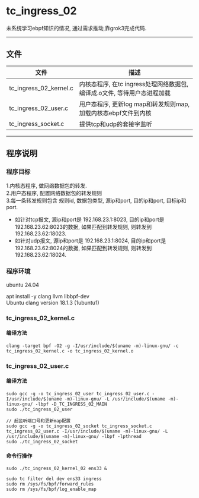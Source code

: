# tc_ingress_02  
未系统学习ebpf知识的情况, 通过需求推动,靠grok3完成代码.  

---

## 文件  
| 文件                        | 描述        |
| -----------------------     | ----------- |
| tc_ingress_02_kernel.c      | 内核态程序, 在tc ingress处理网络数据包, 编译成.o文件, 等待用户态进程加载                 |
| tc_ingress_02_user.c        | 用户态程序, 更新log map和转发规则map, 加载内核态ebpf文件到内核                           |
| tc_ingress_socket.c         | 提供tcp和udp的套接字监听                                                                 |

---

## 程序说明  

### 程序目标  
1.内核态程序, 做网络数据包的转发.  
2.用户态程序, 配置网络数据包的转发规则  
3.每一条转发规则包含 规则id, 数据包类型, 源ip和port, 目的ip和port, 目标ip和port.  
 - 如针对tcp报文, 源ip和port是 192.168.23.1:8023, 目的ip和port是 192.168.23.62:8023的数据, 如果匹配到转发规则, 则转发到192.168.23.62:18023.  
 - 如针对udp报文, 源ip和port是 192.168.23.1:8024, 目的ip和port是 192.168.23.62:8024的数据, 如果匹配到转发规则, 则转发到192.168.23.62:18024.  
 
### 程序环境
ubuntu 24.04  

apt install -y clang llvm libbpf-dev  
Ubuntu clang version 18.1.3 (1ubuntu1)  

### tc_ingress_02_kernel.c  

#### 编译方法  
```
clang -target bpf -O2 -g -I/usr/include/$(uname -m)-linux-gnu/ -c tc_ingress_02_kernel.c -o tc_ingress_02_kernel.o  
```

### tc_ingress_02_user.c  

#### 编译方法  
```
sudo gcc -g -o tc_ingress_02_user tc_ingress_02_user.c -I/usr/include/$(uname -m)-linux-gnu/ -L /usr/include/$(uname -m)-linux-gnu/ -lbpf -D_TC_INGRESS_02_MAIN
sudo ./tc_ingress_02_user

// 起监听端口号和更新map配置
sudo gcc -g -o tc_ingress_02_socket tc_ingress_socket.c tc_ingress_02_user.c -I/usr/include/$(uname -m)-linux-gnu/ -L /usr/include/$(uname -m)-linux-gnu/ -lbpf -lpthread
sudo ./tc_ingress_02_socket
```

#### 命令行操作  
```
sudo ./tc_ingress_02_kernel_02 ens33 &

sudo tc filter del dev ens33 ingress
sudo rm /sys/fs/bpf/forward_rules
sudo rm /sys/fs/bpf/log_enable_map
```
